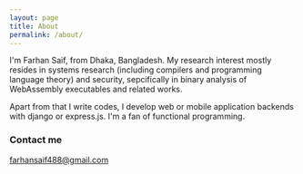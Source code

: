 ```yaml
---
layout: page
title: About
permalink: /about/
---
```

I'm Farhan Saif, from Dhaka, Bangladesh. My research interest mostly resides in systems research (including compilers and programming language theory) and security, sepcifically in binary analysis of WebAssembly executables and related works.

Apart from that I write codes, I develop web or mobile application backends with django or express.js. I'm a fan of functional programming.
### Contact me

[farhansaif488@gmail.com](mailto:farhansaif488@gmail.com)
